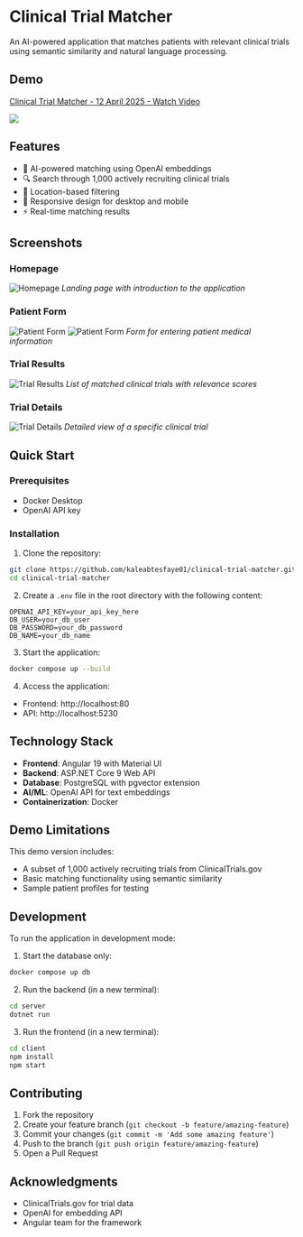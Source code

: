 # Clinical Trial Matcher

An AI-powered application that matches patients with relevant clinical trials using semantic similarity and natural language processing.

## Demo

<div>
    <a href="https://www.loom.com/share/66f19779c19f44e3b9a13dd8cc660671" target="_blank" rel="noopener noreferrer">
      <p>Clinical Trial Matcher - 12 April 2025 - Watch Video</p>
    </a>
    <a href="https://www.loom.com/share/66f19779c19f44e3b9a13dd8cc660671" target="_blank" rel="noopener noreferrer">
      <img style="max-width:300px;" src="https://cdn.loom.com/sessions/thumbnails/66f19779c19f44e3b9a13dd8cc660671-06e43d7f18a3b653-full-play.gif">
    </a>
  </div>

## Features

- 🤖 AI-powered matching using OpenAI embeddings
- 🔍 Search through 1,000 actively recruiting clinical trials
- 📍 Location-based filtering
- 📱 Responsive design for desktop and mobile
- ⚡ Real-time matching results

## Screenshots

### Homepage

![Homepage](./docs/images/homepage.png)
_Landing page with introduction to the application_

### Patient Form

![Patient Form](./docs/images/patient-form.png)
![Patient Form](./docs/images/patient-form-2.png)
_Form for entering patient medical information_

### Trial Results

![Trial Results](./docs/images/trial-results.png)
_List of matched clinical trials with relevance scores_

### Trial Details

![Trial Details](./docs/images/trial-details.png)
_Detailed view of a specific clinical trial_

## Quick Start

### Prerequisites

- Docker Desktop
- OpenAI API key

### Installation

1. Clone the repository:

```bash
git clone https://github.com/kaleabtesfaye01/clinical-trial-matcher.git
cd clinical-trial-matcher
```

2. Create a `.env` file in the root directory with the following content:

```properties
OPENAI_API_KEY=your_api_key_here
DB_USER=your_db_user
DB_PASSWORD=your_db_password
DB_NAME=your_db_name
```

3. Start the application:

```bash
docker compose up --build
```

4. Access the application:

- Frontend: http://localhost:80
- API: http://localhost:5230

## Technology Stack

- **Frontend**: Angular 19 with Material UI
- **Backend**: ASP.NET Core 9 Web API
- **Database**: PostgreSQL with pgvector extension
- **AI/ML**: OpenAI API for text embeddings
- **Containerization**: Docker

## Demo Limitations

This demo version includes:

- A subset of 1,000 actively recruiting trials from ClinicalTrials.gov
- Basic matching functionality using semantic similarity
- Sample patient profiles for testing

## Development

To run the application in development mode:

1. Start the database only:

```bash
docker compose up db
```

2. Run the backend (in a new terminal):

```bash
cd server
dotnet run
```

3. Run the frontend (in a new terminal):

```bash
cd client
npm install
npm start
```

## Contributing

1. Fork the repository
2. Create your feature branch (`git checkout -b feature/amazing-feature`)
3. Commit your changes (`git commit -m 'Add some amazing feature'`)
4. Push to the branch (`git push origin feature/amazing-feature`)
5. Open a Pull Request

## Acknowledgments

- ClinicalTrials.gov for trial data
- OpenAI for embedding API
- Angular team for the framework
